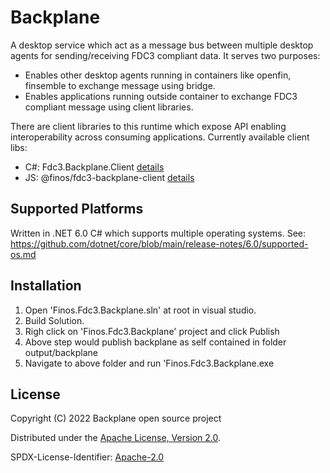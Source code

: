 # Backplane

A desktop service which act as a message bus between multiple desktop agents for sending/receiving FDC3 compliant data.
It serves two purposes:

- Enables other desktop agents running in containers like openfin, finsemble to exchange message using bridge.
- Enables applications running outside container to exchange FDC3 compliant message using client libraries.

There are client libraries to this runtime which expose API enabling interoperability across consuming applications.
Currently available client libs:

- C#: Fdc3.Backplane.Client [details](../Finos.Fdc3.Backplane.Client/Readme.md)
- JS: @finos/fdc3-backplane-client [details](../Finos.Fdc3.Backplane.Client.JS/README.md)

## Supported Platforms

Written in .NET 6.0 C# which supports multiple operating systems. See: https://github.com/dotnet/core/blob/main/release-notes/6.0/supported-os.md

## Installation

1. Open 'Finos.Fdc3.Backplane.sln' at root in visual studio.
2. Build Solution.
3. Righ click on 'Finos.Fdc3.Backplane' project and click Publish
4. Above step would publish backplane as self contained in folder output/backplane
5. Navigate to above folder and run 'Finos.Fdc3.Backplane.exe

## License

Copyright (C) 2022 Backplane open source project

Distributed under the [Apache License, Version 2.0](http://www.apache.org/licenses/LICENSE-2.0).

SPDX-License-Identifier: [Apache-2.0](https://spdx.org/licenses/Apache-2.0)
